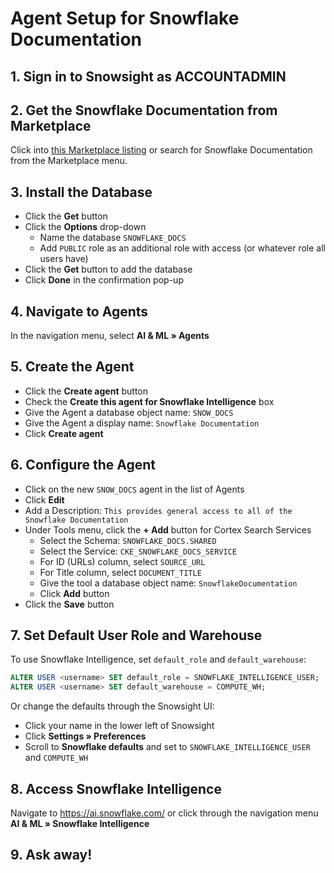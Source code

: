 # Agent Setup for Snowflake Documentation

## 1. Sign in to Snowsight as ACCOUNTADMIN

## 2. Get the Snowflake Documentation from Marketplace
Click into [this Marketplace listing](https://app.snowflake.com/marketplace/listing/GZSTZ67BY9OQ4/snowflake-snowflake-documentation/) or search for Snowflake Documentation from the Marketplace menu.

## 3. Install the Database
- Click the **Get** button
- Click the **Options** drop-down
  - Name the database `SNOWFLAKE_DOCS`
  - Add `PUBLIC` role as an additional role with access (or whatever role all users have)
- Click the **Get** button to add the database
- Click **Done** in the confirmation pop-up

## 4. Navigate to Agents
In the navigation menu, select **AI & ML » Agents**

## 5. Create the Agent
- Click the **Create agent** button
- Check the **Create this agent for Snowflake Intelligence** box
- Give the Agent a database object name: `SNOW_DOCS`
- Give the Agent a display name: `Snowflake Documentation`
- Click **Create agent**

## 6. Configure the Agent
- Click on the new `SNOW_DOCS` agent in the list of Agents
- Click **Edit**
- Add a Description: `This provides general access to all of the Snowflake Documentation`
- Under Tools menu, click the **+ Add** button for Cortex Search Services
  - Select the Schema: `SNOWFLAKE_DOCS.SHARED`
  - Select the Service: `CKE_SNOWFLAKE_DOCS_SERVICE`
  - For ID (URLs) column, select `SOURCE_URL`
  - For Title column, select `DOCUMENT_TITLE`
  - Give the tool a database object name: `SnowflakeDocumentation`
  - Click **Add** button
- Click the **Save** button

## 7. Set Default User Role and Warehouse
To use Snowflake Intelligence, set `default_role` and `default_warehouse`:

```sql
ALTER USER <username> SET default_role = SNOWFLAKE_INTELLIGENCE_USER;
ALTER USER <username> SET default_warehouse = COMPUTE_WH;
```

Or change the defaults through the Snowsight UI:
- Click your name in the lower left of Snowsight
- Click **Settings » Preferences**
- Scroll to **Snowflake defaults** and set to `SNOWFLAKE_INTELLIGENCE_USER` and `COMPUTE_WH`

## 8. Access Snowflake Intelligence
Navigate to https://ai.snowflake.com/ or click through the navigation menu **AI & ML » Snowflake Intelligence**

## 9. Ask away!